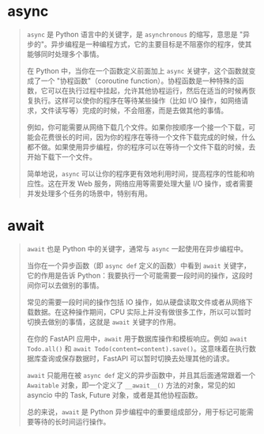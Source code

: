 # async

> `async` 是 Python 语言中的关键字，是 `asynchronous` 的缩写，意思是 "异步的"。异步编程是一种编程方式，它的主要目标是不阻塞你的程序，使其能够同时处理多个事情。
>
> 在 Python 中，当你在一个函数定义前面加上 `async` 关键字，这个函数就变成了一个 "协程函数"（coroutine function）。协程函数是一种特殊的函数，它可以在执行过程中挂起，允许其他协程运行，然后在适当的时候再恢复执行。这样可以使你的程序在等待某些操作（比如 I/O 操作，如网络请求，文件读写等）完成的时候，不会阻塞，而是去做其他的事情。
>
> 例如，你可能需要从网络下载几个文件。如果你按顺序一个接一个下载，可能会花费很长的时间，因为你的程序在等待一个文件下载完成的时候，什么都不做。如果使用异步编程，你的程序可以在等待一个文件下载的时候，去开始下载下一个文件。
>
> 简单地说，`async` 可以让你的程序更有效地利用时间，提高程序的性能和响应性。这在开发 Web 服务，网络应用等需要处理大量 I/O 操作，或者需要并发处理多个任务的场景中，特别有用。

# await

> `await` 也是 Python 中的关键字，通常与 `async` 一起使用在异步编程中。
>
> 当你在一个异步函数（即 `async def` 定义的函数）中看到 `await` 关键字，它的作用是告诉 Python：我要执行一个可能需要一段时间的操作，这段时间你可以去做别的事情。
>
> 常见的需要一段时间的操作包括 IO 操作，如从硬盘读取文件或者从网络下载数据。在这种操作期间，CPU 实际上并没有做很多工作，所以可以暂时切换去做别的事情，这就是 `await` 关键字的作用。
>
> 在你的 FastAPI 应用中，`await` 用于数据库操作和模板响应。例如 `await Todo.all()` 和 `await Todo(content=content).save()`。这意味着在执行数据库查询或保存数据时，FastAPI 可以暂时切换去处理其他的请求。
>
> `await` 只能用在被 `async def` 定义的异步函数中，并且其后面通常跟着一个 `Awaitable` 对象，即一个定义了 `__await__()` 方法的对象，常见的如 asyncio 中的 Task, Future 对象，或者是其他协程函数。
>
> 总的来说，`await` 是 Python 异步编程中的重要组成部分，用于标记可能需要等待的长时间运行操作。